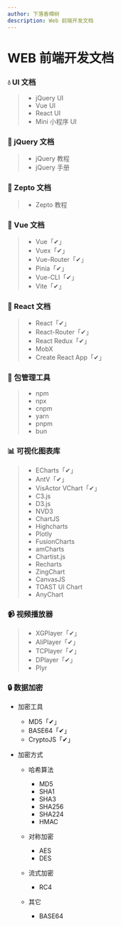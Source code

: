 ```yaml
---
author: 下落香樟树
description: Web 前端开发文档
---
```


# WEB 前端开发文档

### 💧 UI 文档

> -   jQuery UI
> -   Vue UI
> -   React UI
> -   Mini 小程序 UI

### 🚛 jQuery 文档

> -   jQuery 教程
> -   jQuery 手册

### 🚚 Zepto 文档

> -   Zepto 教程

### 🚄 Vue 文档

> -   Vue「✔」
> -   Vuex「✔」
> -   Vue-Router「✔」
> -   Pinia「✔」
> -   Vue-CLI「✔」
> -   Vite「✔」

### 🚢 React 文档

> -   React「✔」
> -   React-Router「✔」
> -   React Redux「✔」
> -   MobX
> -   Create React App「✔」

### 🔨 包管理工具

> -   npm
> -   npx
> -   cnpm
> -   yarn
> -   pnpm
> -   bun

### 📊 可视化图表库

> -   ECharts「✔」
> -   AntV「✔」
> -   VisActor VChart「✔」
> -   C3.js
> -   D3.js
> -   NVD3
> -   ChartJS
> -   Highcharts
> -   Plotly
> -   FusionCharts
> -   amCharts
> -   Chartist.js
> -   Recharts
> -   ZingChart
> -   CanvasJS
> -   TOAST UI Chart
> -   AnyChart

### 📹 视频播放器

> -   XGPlayer「✔」
> -   AliPlayer「✔」
> -   TCPlayer「✔」
> -   DPlayer「✔」
> -   Plyr

### 🔒 数据加密

-   加密工具

    -   MD5「✔」
    -   BASE64「✔」
    -   CryptoJS「✔」

-   加密方式

    -   哈希算法

        -   MD5
        -   SHA1
        -   SHA3
        -   SHA256
        -   SHA224
        -   HMAC

    -   对称加密

        -   AES
        -   DES

    -   流式加密

        -   RC4

    -   其它

        -   BASE64
